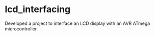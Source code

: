 # lcd_interfacing
Developed a project to interface an LCD display with an AVR ATmega microcontroller.
